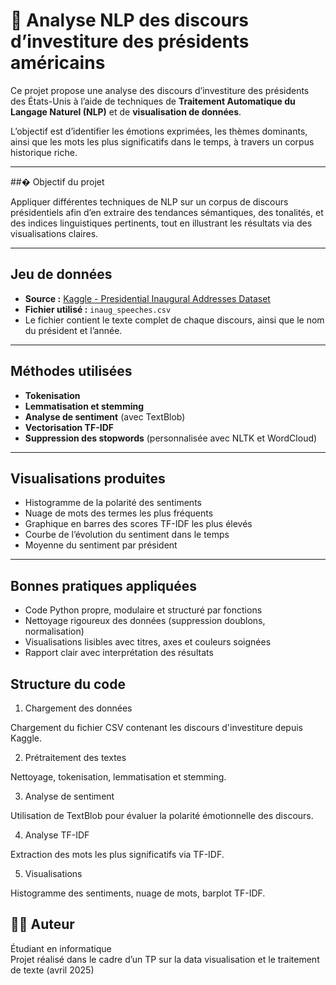 # 🗽 Analyse NLP des discours d’investiture des présidents américains

Ce projet propose une analyse des discours d’investiture des présidents des États-Unis à l’aide de techniques de **Traitement Automatique du Langage Naturel (NLP)** et de **visualisation de données**.

L’objectif est d’identifier les émotions exprimées, les thèmes dominants, ainsi que les mots les plus significatifs dans le temps, à travers un corpus historique riche.

---

##� Objectif du projet

Appliquer différentes techniques de NLP sur un corpus de discours présidentiels afin d’en extraire des tendances sémantiques, des tonalités, et des indices linguistiques pertinents, tout en illustrant les résultats via des visualisations claires.

---

## Jeu de données

- **Source :** [Kaggle - Presidential Inaugural Addresses Dataset](https://www.kaggle.com/datasets/adhok93/presidentialaddress)
- **Fichier utilisé :** `inaug_speeches.csv`
- Le fichier contient le texte complet de chaque discours, ainsi que le nom du président et l’année.

---

## Méthodes utilisées

- **Tokenisation**
- **Lemmatisation et stemming**
- **Analyse de sentiment** (avec TextBlob)
- **Vectorisation TF-IDF**
- **Suppression des stopwords** (personnalisée avec NLTK et WordCloud)

---

## Visualisations produites

- Histogramme de la polarité des sentiments
- Nuage de mots des termes les plus fréquents
- Graphique en barres des scores TF-IDF les plus élevés
- Courbe de l’évolution du sentiment dans le temps
- Moyenne du sentiment par président

---

## Bonnes pratiques appliquées

- Code Python propre, modulaire et structuré par fonctions
- Nettoyage rigoureux des données (suppression doublons, normalisation)
- Visualisations lisibles avec titres, axes et couleurs soignées
- Rapport clair avec interprétation des résultats

## Structure du code 

1. Chargement des données

Chargement du fichier CSV contenant les discours d'investiture depuis Kaggle.


2. Prétraitement des textes

Nettoyage, tokenisation, lemmatisation et stemming.


3. Analyse de sentiment

Utilisation de TextBlob pour évaluer la polarité émotionnelle des discours.


4. Analyse TF-IDF

Extraction des mots les plus significatifs via TF-IDF.


5. Visualisations

Histogramme des sentiments, nuage de mots, barplot TF-IDF.


## 👨‍💻 Auteur

Étudiant en informatique  
Projet réalisé dans le cadre d’un TP sur la data visualisation et le traitement de texte (avril 2025)


